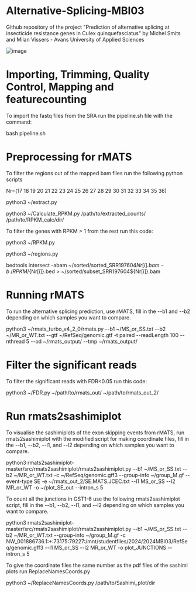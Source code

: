 # Alternative-Splicing-MBI03
Github repository of the project "Prediction of alternative splicing at insecticide resistance genes in Culex quinquefasciatus" by Michel Smits and Milan Vissers - Avans University of Applied Sciences

![image](https://github.com/mlcsmits/Alternative-Splicing-MBI03/assets/161313142/5b902179-006a-4f4c-9d7a-db445e74135b)


# Importing, Trimming, Quality Control, Mapping and featurecounting
To import the fastq files from the SRA run the pipeline.sh file with the command:

bash pipeline.sh

# Preprocessing for rMATS
To filter the regions out of the mapped bam files run the following python scripts

Nr=(17 18 19 20 21 22 23 24 25 26 27 28 29 30 31 32 33 34 35 36)

python3 ~/extract.py

python3 ~/Calculate_RPKM.py /path/to/extracted_counts/ /path/to/RPKM_calc/dir/

To filter the genes with RPKM > 1 from the rest run this code:

python3 ~/RPKM.py

python3 ~/regions.py

bedtools intersect -abam ~/sorted/sorted_SRR197604${Nr[i]}.bam -b ~/RPKM/${Nr[i]}.bed > ~/sorted/subset_SRR197604${Nr[i]}.bam

# Running rMATS
To run the alternative splicing prediction, use rMATS, fill in the --b1 and --b2 depending on which samples you want to compare.

python3 ~/rmats_turbo_v4_2_0/rmats.py --b1 ~/MS_or_SS.txt --b2 ~/MR_or_WT.txt --gtf ~/RefSeq/genomic.gtf -t paired --readLength 100 --nthread 5 --od ~/rmats_output/ --tmp ~/rmats_output/

# Filter the significant reads
To filter the significant reads with FDR<0.05 run this code:

python3 ~/FDR.py ~/path/to/rmats_out/ ~/path/to/rmats_out_2/

# Run rmats2sashimiplot
To visualise the sashimiplots of the exon skipping events from rMATS, run rmats2sashimiplot with the modified script for making coordinate files, fill in the --b1, --b2, --l1, and --l2 depending on which samples you want to compare.

python3 rmats2sashimiplot-master/src/rmats2sashimiplot/rmats2sashimiplot.py --b1 ~/MS_or_SS.txt --b2 ~/MR_or_WT.txt -c ~/RefSeq/genomic.gff3 --group-info ~/group_M.gf --event-type SE -e ~/rmats_out_2/SE.MATS.JCEC.txt --l1 MS_or_SS --l2 MR_or_WT -o ~/plot_SE_out --intron_s 5

To count all the junctions in GST1-6 use the following rmats2sashimiplot script, fill in the --b1, --b2, --l1, and --l2 depending on which samples you want to compare.

python3 rmats2sashimiplot-master/src/rmats2sashimiplot/rmats2sashimiplot.py --b1 ~/MS_or_SS.txt --b2 ~/MR_or_WT.txt --group-info ~/group_M.gf -c NW_001886736.1:+:73175:79227:/mnt/studentfiles/2024/2024MBI03/RefSeq/genomic.gff3 --l1 MS_or_SS --l2 MR_or_WT -o plot_JUNCTIONS --intron_s 5


To give the coordinate files the same number as the pdf files of the sashimi plots run ReplaceNamesCoords.py

python3 ~/ReplaceNamesCoords.py /path/to/Sashimi_plot/dir
